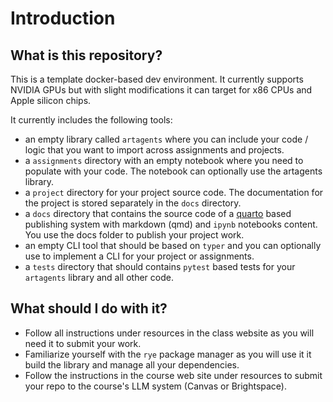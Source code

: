 # Introduction

## What is this repository?

This is a template docker-based dev environment. It currently supports NVIDIA GPUs but with slight modifications it can target for x86 CPUs and Apple silicon chips. 

It currently includes the following tools:

* an empty library called `artagents`  where you can include your code / logic that you want to import across assignments and projects.
* a `assignments` directory with an empty notebook where you need to populate with your code. The notebook can optionally use the artagents library. 
* a `project` directory for your project source code. The documentation for the project is stored separately in the `docs` directory. 
* a `docs` directory that contains the source code of a [quarto](https://quarto.org/) based publishing system with markdown (qmd) and `ipynb` notebooks content. You use the docs folder to publish your project work. 
* an empty CLI tool that should be based on `typer` and you can optionally use to implement a CLI for your project or assignments. 
* a `tests` directory that should contains `pytest` based tests  for your `artagents` library and all other code.

## What should I do with it?

* Follow all instructions under resources in the class website as you will need it to submit your work. 
* Familiarize yourself with the `rye` package manager as you will use it it build the library and manage all your dependencies. 
* Follow the instructions in the course web site under resources to submit your repo to the course's LLM system (Canvas or Brightspace). 